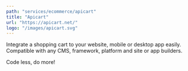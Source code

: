 ```yaml
---
path: "services/ecommerce/apicart"
title: "Apicart"
url: "https://apicart.net/"
logo: "/images/apicart.svg"
---
```


Integrate a shopping cart to your website, mobile or desktop app easily.
Compatible with any CMS, framework, platform and site or app builders.

Code less, do more!
